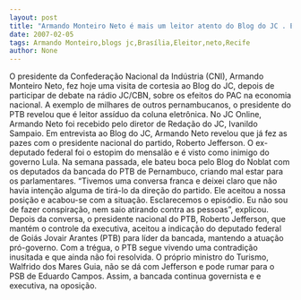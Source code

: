 ```yaml
---
layout: post
title: "Armando Monteiro Neto é mais um leitor atento do Blog do JC . Em Brasília ou no Recife"
date: 2007-02-05
tags: Armando Monteiro,blogs jc,Brasília,Eleitor,neto,Recife
author: None
---
```

O presidente da Confederação Nacional da Indústria (CNI), Armando Monteiro Neto, fez hoje uma visita de cortesia ao Blog do JC, depois de participar de debate na rádio JC/CBN, sobre os efeitos do PAC na economia nacional. A exemplo de milhares de outros pernambucanos, o presidente do PTB revelou que é leitor assíduo da coluna eletrônica.
No JC Online, Armando Neto foi recebido pelo diretor de Redação do JC, Ivanildo Sampaio.
Em entrevista ao Blog do JC, Armando Neto revelou que já fez as pazes com o presidente nacional do partido, Roberto Jefferson. 
O ex-deputado federal foi o estopim do mensalão e é visto como inimigo do governo Lula. Na semana passada, ele bateu boca pelo Blog do Noblat com os deputados da bancada do PTB de Pernambuco, criando mal estar para os parlamentares.
“Tivemos uma conversa franca e deixei claro que não havia intenção alguma de tirá-lo da direção do partido. Ele aceitou a nossa posição e acabou-se com a situação. Esclarecemos o episódio. Eu não sou de fazer conspiração, nem saio atirando contra as pessoas”, explicou.
Depois da conversa, o presidente nacional do PTB, Roberto Jefferson, que mantém o controle da executiva, aceitou a indicação do deputado federal de Goiás Jovair Arantes (PTB) para líder da bancada, mantendo a atuação pró-governo.
Com a trégua, o PTB segue vivendo uma contradição inusitada e que ainda não foi resolvida. O próprio ministro do Turismo, Walfrido dos Mares Guia, não se dá com Jefferson e pode rumar para o PSB de Eduardo Campos.
Assim, a bancada continua governista e e executiva, na oposição. 